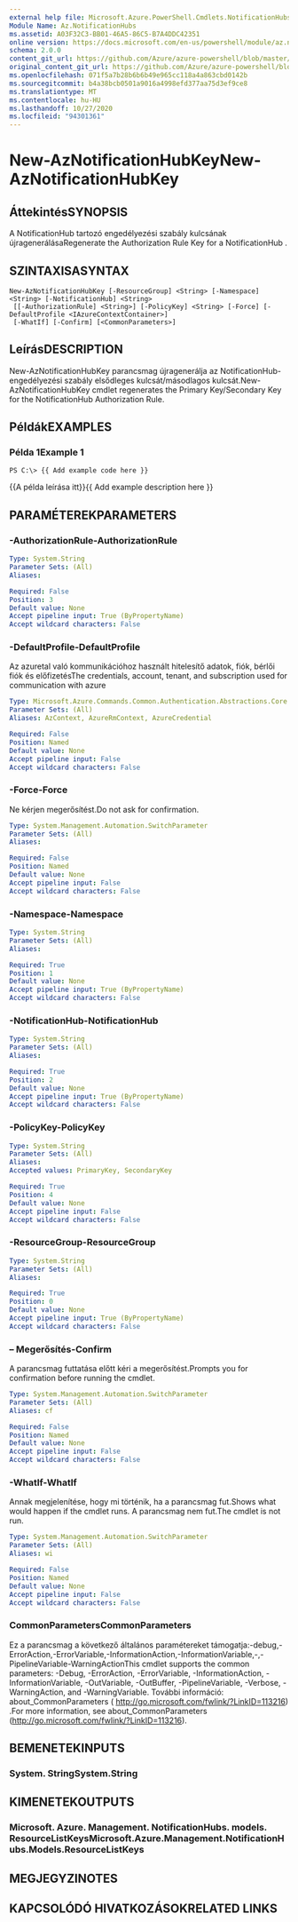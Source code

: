 ```yaml
---
external help file: Microsoft.Azure.PowerShell.Cmdlets.NotificationHubs.dll-Help.xml
Module Name: Az.NotificationHubs
ms.assetid: A03F32C3-BB01-46A5-86C5-B7A4DDC42351
online version: https://docs.microsoft.com/en-us/powershell/module/az.notificationhubs/new-aznotificationhubkey
schema: 2.0.0
content_git_url: https://github.com/Azure/azure-powershell/blob/master/src/NotificationHubs/NotificationHubs/help/New-AzNotificationHubKey.md
original_content_git_url: https://github.com/Azure/azure-powershell/blob/master/src/NotificationHubs/NotificationHubs/help/New-AzNotificationHubKey.md
ms.openlocfilehash: 071f5a7b28b6b6b49e965cc118a4a863cbd0142b
ms.sourcegitcommit: b4a38bcb0501a9016a4998efd377aa75d3ef9ce8
ms.translationtype: MT
ms.contentlocale: hu-HU
ms.lasthandoff: 10/27/2020
ms.locfileid: "94301361"
---
```

# <span data-ttu-id="c3531-101">New-AzNotificationHubKey</span><span class="sxs-lookup"><span data-stu-id="c3531-101">New-AzNotificationHubKey</span></span>

## <span data-ttu-id="c3531-102">Áttekintés</span><span class="sxs-lookup"><span data-stu-id="c3531-102">SYNOPSIS</span></span>
<span data-ttu-id="c3531-103">A NotificationHub tartozó engedélyezési szabály kulcsának újragenerálása</span><span class="sxs-lookup"><span data-stu-id="c3531-103">Regenerate the Authorization Rule Key for a NotificationHub .</span></span>

## <span data-ttu-id="c3531-104">SZINTAXISA</span><span class="sxs-lookup"><span data-stu-id="c3531-104">SYNTAX</span></span>

```
New-AzNotificationHubKey [-ResourceGroup] <String> [-Namespace] <String> [-NotificationHub] <String>
 [[-AuthorizationRule] <String>] [-PolicyKey] <String> [-Force] [-DefaultProfile <IAzureContextContainer>]
 [-WhatIf] [-Confirm] [<CommonParameters>]
```

## <span data-ttu-id="c3531-105">Leírás</span><span class="sxs-lookup"><span data-stu-id="c3531-105">DESCRIPTION</span></span>
<span data-ttu-id="c3531-106">New-AzNotificationHubKey parancsmag újragenerálja az NotificationHub-engedélyezési szabály elsődleges kulcsát/másodlagos kulcsát.</span><span class="sxs-lookup"><span data-stu-id="c3531-106">New-AzNotificationHubKey cmdlet regenerates the Primary Key/Secondary Key for the NotificationHub Authorization Rule.</span></span>

## <span data-ttu-id="c3531-107">Példák</span><span class="sxs-lookup"><span data-stu-id="c3531-107">EXAMPLES</span></span>

### <span data-ttu-id="c3531-108">Példa 1</span><span class="sxs-lookup"><span data-stu-id="c3531-108">Example 1</span></span>
```
PS C:\> {{ Add example code here }}
```

<span data-ttu-id="c3531-109">{{A példa leírása itt}}</span><span class="sxs-lookup"><span data-stu-id="c3531-109">{{ Add example description here }}</span></span>

## <span data-ttu-id="c3531-110">PARAMÉTEREK</span><span class="sxs-lookup"><span data-stu-id="c3531-110">PARAMETERS</span></span>

### <span data-ttu-id="c3531-111">-AuthorizationRule</span><span class="sxs-lookup"><span data-stu-id="c3531-111">-AuthorizationRule</span></span>
```yaml
Type: System.String
Parameter Sets: (All)
Aliases:

Required: False
Position: 3
Default value: None
Accept pipeline input: True (ByPropertyName)
Accept wildcard characters: False
```

### <span data-ttu-id="c3531-112">-DefaultProfile</span><span class="sxs-lookup"><span data-stu-id="c3531-112">-DefaultProfile</span></span>
<span data-ttu-id="c3531-113">Az azuretal való kommunikációhoz használt hitelesítő adatok, fiók, bérlői fiók és előfizetés</span><span class="sxs-lookup"><span data-stu-id="c3531-113">The credentials, account, tenant, and subscription used for communication with azure</span></span>

```yaml
Type: Microsoft.Azure.Commands.Common.Authentication.Abstractions.Core.IAzureContextContainer
Parameter Sets: (All)
Aliases: AzContext, AzureRmContext, AzureCredential

Required: False
Position: Named
Default value: None
Accept pipeline input: False
Accept wildcard characters: False
```

### <span data-ttu-id="c3531-114">-Force</span><span class="sxs-lookup"><span data-stu-id="c3531-114">-Force</span></span>
<span data-ttu-id="c3531-115">Ne kérjen megerősítést.</span><span class="sxs-lookup"><span data-stu-id="c3531-115">Do not ask for confirmation.</span></span>

```yaml
Type: System.Management.Automation.SwitchParameter
Parameter Sets: (All)
Aliases:

Required: False
Position: Named
Default value: None
Accept pipeline input: False
Accept wildcard characters: False
```

### <span data-ttu-id="c3531-116">-Namespace</span><span class="sxs-lookup"><span data-stu-id="c3531-116">-Namespace</span></span>
```yaml
Type: System.String
Parameter Sets: (All)
Aliases:

Required: True
Position: 1
Default value: None
Accept pipeline input: True (ByPropertyName)
Accept wildcard characters: False
```

### <span data-ttu-id="c3531-117">-NotificationHub</span><span class="sxs-lookup"><span data-stu-id="c3531-117">-NotificationHub</span></span>
```yaml
Type: System.String
Parameter Sets: (All)
Aliases:

Required: True
Position: 2
Default value: None
Accept pipeline input: True (ByPropertyName)
Accept wildcard characters: False
```

### <span data-ttu-id="c3531-118">-PolicyKey</span><span class="sxs-lookup"><span data-stu-id="c3531-118">-PolicyKey</span></span>
```yaml
Type: System.String
Parameter Sets: (All)
Aliases:
Accepted values: PrimaryKey, SecondaryKey

Required: True
Position: 4
Default value: None
Accept pipeline input: False
Accept wildcard characters: False
```

### <span data-ttu-id="c3531-119">-ResourceGroup</span><span class="sxs-lookup"><span data-stu-id="c3531-119">-ResourceGroup</span></span>
```yaml
Type: System.String
Parameter Sets: (All)
Aliases:

Required: True
Position: 0
Default value: None
Accept pipeline input: True (ByPropertyName)
Accept wildcard characters: False
```

### <span data-ttu-id="c3531-120">– Megerősítés</span><span class="sxs-lookup"><span data-stu-id="c3531-120">-Confirm</span></span>
<span data-ttu-id="c3531-121">A parancsmag futtatása előtt kéri a megerősítést.</span><span class="sxs-lookup"><span data-stu-id="c3531-121">Prompts you for confirmation before running the cmdlet.</span></span>

```yaml
Type: System.Management.Automation.SwitchParameter
Parameter Sets: (All)
Aliases: cf

Required: False
Position: Named
Default value: None
Accept pipeline input: False
Accept wildcard characters: False
```

### <span data-ttu-id="c3531-122">-WhatIf</span><span class="sxs-lookup"><span data-stu-id="c3531-122">-WhatIf</span></span>
<span data-ttu-id="c3531-123">Annak megjelenítése, hogy mi történik, ha a parancsmag fut.</span><span class="sxs-lookup"><span data-stu-id="c3531-123">Shows what would happen if the cmdlet runs.</span></span>
<span data-ttu-id="c3531-124">A parancsmag nem fut.</span><span class="sxs-lookup"><span data-stu-id="c3531-124">The cmdlet is not run.</span></span>

```yaml
Type: System.Management.Automation.SwitchParameter
Parameter Sets: (All)
Aliases: wi

Required: False
Position: Named
Default value: None
Accept pipeline input: False
Accept wildcard characters: False
```

### <span data-ttu-id="c3531-125">CommonParameters</span><span class="sxs-lookup"><span data-stu-id="c3531-125">CommonParameters</span></span>
<span data-ttu-id="c3531-126">Ez a parancsmag a következő általános paramétereket támogatja:-debug,-ErrorAction,-ErrorVariable,-InformationAction,-InformationVariable,-,-PipelineVariable-WarningAction</span><span class="sxs-lookup"><span data-stu-id="c3531-126">This cmdlet supports the common parameters: -Debug, -ErrorAction, -ErrorVariable, -InformationAction, -InformationVariable, -OutVariable, -OutBuffer, -PipelineVariable, -Verbose, -WarningAction, and -WarningVariable.</span></span> <span data-ttu-id="c3531-127">További információ: about_CommonParameters ( http://go.microsoft.com/fwlink/?LinkID=113216) .</span><span class="sxs-lookup"><span data-stu-id="c3531-127">For more information, see about_CommonParameters (http://go.microsoft.com/fwlink/?LinkID=113216).</span></span>

## <span data-ttu-id="c3531-128">BEMENETEK</span><span class="sxs-lookup"><span data-stu-id="c3531-128">INPUTS</span></span>

### <span data-ttu-id="c3531-129">System. String</span><span class="sxs-lookup"><span data-stu-id="c3531-129">System.String</span></span>

## <span data-ttu-id="c3531-130">KIMENETEK</span><span class="sxs-lookup"><span data-stu-id="c3531-130">OUTPUTS</span></span>

### <span data-ttu-id="c3531-131">Microsoft. Azure. Management. NotificationHubs. models. ResourceListKeys</span><span class="sxs-lookup"><span data-stu-id="c3531-131">Microsoft.Azure.Management.NotificationHubs.Models.ResourceListKeys</span></span>

## <span data-ttu-id="c3531-132">MEGJEGYZI</span><span class="sxs-lookup"><span data-stu-id="c3531-132">NOTES</span></span>

## <span data-ttu-id="c3531-133">KAPCSOLÓDÓ HIVATKOZÁSOK</span><span class="sxs-lookup"><span data-stu-id="c3531-133">RELATED LINKS</span></span>
